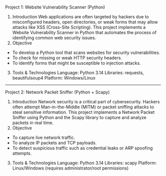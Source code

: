 Project 1: Website Vulnerability Scanner (Python)
1. Introduction
Web applications are often targeted by hackers due to misconfigured headers, open directories, or weak forms that may allow attacks like XSS (Cross-Site Scripting). This project implements a Website Vulnerability Scanner in Python that automates the process of identifying common web security issues.
2. Objective
- To develop a Python tool that scans websites for security vulnerabilities.
- To check for missing or weak HTTP security headers.
- To identify forms that might be susceptible to injection attacks.
3. Tools & Technologies
Language: Python 3.14
Libraries: requests, beautifulsoup4
Platform: Windows/Linux
-----------------------------------------------------
Project 2: Network Packet Sniffer (Python + Scapy)
1. Introduction
Network security is a critical part of cybersecurity. Hackers often attempt Man-in-the-Middle (MITM) or packet sniffing attacks to steal sensitive information. This project implements a Network Packet Sniffer using Python and the Scapy library to capture and analyze packets in real time.
2. Objective
- To capture live network traffic.
- To analyze IP packets and TCP payloads.
- To detect suspicious traffic such as credential leaks or ARP spoofing attempts.
3. Tools & Technologies
Language: Python 3.14
Libraries: scapy
Platform: Linux/Windows (requires administrator/root permissions)
